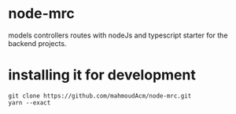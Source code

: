 # node-mrc
models controllers routes with nodeJs and typescript starter for the backend projects.

# installing it for development
```
git clone https://github.com/mahmoudAcm/node-mrc.git
yarn --exact
```

